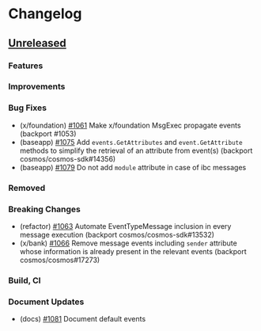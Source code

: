 <!--
Guiding Principles:

Changelogs are for humans, not machines.
There should be an entry for every single version.
The same types of changes should be grouped.
Versions and sections should be linkable.
The latest version comes first.
The release date of each version is displayed.
Mention whether you follow Semantic Versioning.

Usage:

Change log entries are to be added to the Unreleased section under the
appropriate stanza (see below). Each entry should ideally include a tag and
the Github issue reference in the following format:

* (<tag>) \#<issue-number> message

The issue numbers will later be link-ified during the release process so you do
not have to worry about including a link manually, but you can if you wish.

Types of changes (Stanzas):

"Features" for new features.
"Improvements" for changes in existing functionality.
"Deprecated" for soon-to-be removed features.
"Bug Fixes" for any bug fixes.
"Client Breaking" for breaking Protobuf, gRPC and REST routes used by end-users.
"CLI Breaking" for breaking CLI commands.
"API Breaking" for breaking exported APIs used by developers building on SDK.
"State Machine Breaking" for any changes that result in a different AppState given same genesisState and txList.
Ref: https://keepachangelog.com/en/1.0.0/
-->

# Changelog

## [Unreleased](https://github.com/Finschia/finschia-sdk/compare/v0.47.2...HEAD)

### Features

### Improvements

### Bug Fixes
* (x/foundation) [\#1061](https://github.com/Finschia/finschia-sdk/pull/1061) Make x/foundation MsgExec propagate events (backport #1053)
* (baseapp) [\#1075](https://github.com/cosmos/cosmos-sdk/pull/1075) Add `events.GetAttributes` and `event.GetAttribute` methods to simplify the retrieval of an attribute from event(s) (backport cosmos/cosmos-sdk#14356)
* (baseapp) [\#1079](https://github.com/cosmos/cosmos-sdk/pull/1079) Do not add `module` attribute in case of ibc messages

### Removed

### Breaking Changes
* (refactor) [\#1063](https://github.com/Finschia/finschia-sdk/pull/1063) Automate EventTypeMessage inclusion in every message execution (backport cosmos/cosmos-sdk#13532)
* (x/bank) [#1066](https://github.com/Finschia/finschia-sdk/pull/1066) Remove message events including `sender` attribute whose information is already present in the relevant events (backport cosmos/cosmos#17273)

### Build, CI

### Document Updates
* (docs) [\#1081](https://github.com/Finschia/finschia-sdk/pull/1081) Document default events
